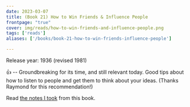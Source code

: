 ```yaml
---
date: 2023-03-07
title: (Book 21) How to Win Friends & Influence People
frontpage: "true"
cover: img/reads/how-to-win-friends-and-influence-people.png
tags: ['reads']
aliases: ['/books/book-21-how-to-win-friends-influence-people']

---
```


Release year: 1936 (revised 1981)

👍 -- Groundbreaking for its time, and still relevant today. Good tips about how to listen to people and get them to think about your ideas. (Thanks Raymond for this recommendation!)

Read [the notes I took](https://drive.google.com/file/d/1vERAxqfBZRaVyu_Yc1d4um5iY9wfso3w/view?usp=drive_link) from this book.
